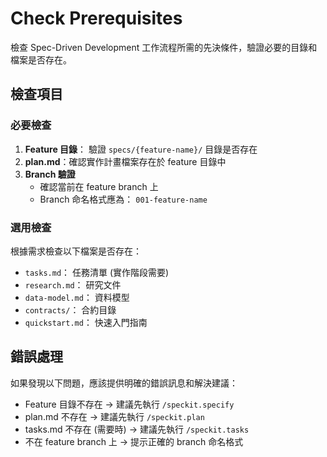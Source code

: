# Check Prerequisites

檢查 Spec-Driven Development 工作流程所需的先決條件，驗證必要的目錄和檔案是否存在。

## 檢查項目

### 必要檢查

1. **Feature 目錄**： 驗證 `specs/{feature-name}/` 目錄是否存在
2. **plan.md**：確認實作計畫檔案存在於 feature 目錄中
3. **Branch 驗證** 
   - 確認當前在 feature branch 上
   - Branch 命名格式應為： `001-feature-name`

### 選用檢查

根據需求檢查以下檔案是否存在：

- `tasks.md`： 任務清單 (實作階段需要)
- `research.md`： 研究文件
- `data-model.md`： 資料模型
- `contracts/`： 合約目錄
- `quickstart.md`： 快速入門指南

## 錯誤處理

如果發現以下問題，應該提供明確的錯誤訊息和解決建議：

- Feature 目錄不存在 → 建議先執行 `/speckit.specify`
- plan.md 不存在 → 建議先執行 `/speckit.plan`
- tasks.md 不存在 (需要時) → 建議先執行 `/speckit.tasks`
- 不在 feature branch 上 → 提示正確的 branch 命名格式
